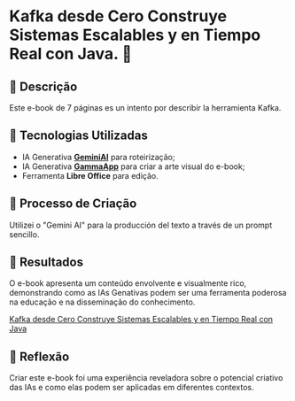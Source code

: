 # Kafka desde Cero Construye Sistemas Escalables y en Tiempo Real con Java. 🌌

## 📒 Descrição
Este e-book de 7 páginas es un intento por describir la herramienta Kafka.

## 🤖 Tecnologias Utilizadas
- IA Generativa **[GeminiAI](https://gemini.google.com/)** para roteirização;
- IA Generativa **[GammaApp](https://gamma.app/)** para criar a arte visual do e-book;
- Ferramenta **Libre Office** para edição.

## 🧐 Processo de Criação
Utilizei o "Gemini AI" para la producción del texto a través de un prompt sencillo.

## 🚀 Resultados
O e-book apresenta um conteúdo envolvente e visualmente rico, demonstrando como as IAs Genativas podem ser uma ferramenta poderosa na educação e na disseminação do conhecimento.

[Kafka desde Cero Construye Sistemas Escalables y en Tiempo Real con Java](https://github.com/Ravelos/lab-natty-or-not/tree/main/eBook)

## 💭 Reflexão
Criar este e-book foi uma experiência reveladora sobre o potencial criativo das IAs e como elas podem ser aplicadas em diferentes contextos.

